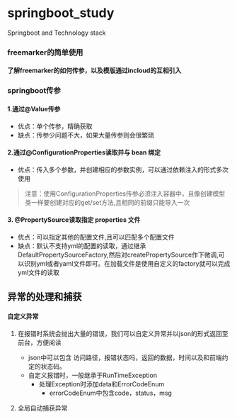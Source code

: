# springboot_study
Springboot and Technology stack

### freemarker的简单使用
#### 了解freemarker的如何传参，以及模版通过incloud的互相引入

### springboot传参
#### 1.通过@Value传参
   - 优点：单个传参，精确获取
   - 缺点：传参少问题不大，如果大量传参则会很繁琐
#### 2.通过@ConfigurationProperties读取并与 bean 绑定
   - 优点：传入多个参数，并创建相应的参数实例，可以通过依赖注入的形式多次使用
   > 注意：使用ConfigurationProperties传参必须注入容器中，且像创建模型类一样要创建对应的get/set方法,且相同的前缀只能导入一次
#### 3. @PropertySource读取指定 properties 文件
   - 优点：可以指定其他的配置文件,且可以匹配多个配置文件
   - 缺点：默认不支持yml的配置的读取，通过继承DefaultPropertySourceFactory,然后对createPropertySource作下微调,可以识别yml或者yaml文件即可。在加载文件是使用自定义的factory就可以完成yml文件的读取
   
## 异常的处理和捕获
#### 自定义异常
1. 在报错时系统会抛出大量的错误，我们可以自定义异常并以json的形式返回至前台，方便阅读
    - json中可以包含 访问路径，报错状态吗，返回的数据，时间以及和前端约定的状态码。
    - 自定义报错时，一般继承于RunTimeException
        - 处理Exception时添加data和ErrorCodeEnum
            - errorCodeEnum中包含code，status，msg
            
    
2. 全局自动捕获异常